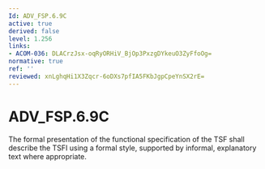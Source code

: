 ```yaml
---
Id: ADV_FSP.6.9C
active: true
derived: false
level: 1.256
links:
- ACOM-036: DLACrzJsx-oqRyORHiV_BjOp3PxzgDYkeuO3ZyFfoOg=
normative: true
ref: ''
reviewed: xnLghqHi1X3Zqcr-6oDXs7pfIA5FKbJgpCpeYnSX2rE=
---
```


# ADV_FSP.6.9C

The formal presentation of the functional specification of the TSF shall describe the TSFI using a formal style, supported by informal, explanatory text where appropriate.